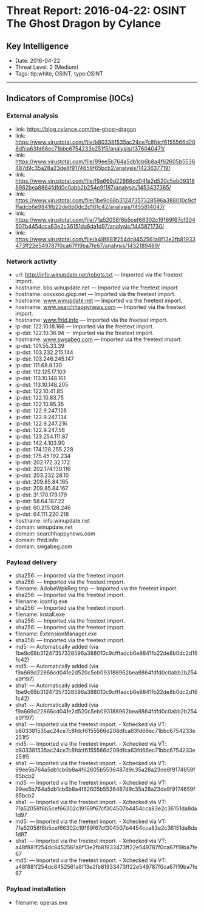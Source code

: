 # Threat Report: 2016-04-22: OSINT The Ghost Dragon by Cylance


## Key Intelligence
* Date: 2016-04-22
* Threat Level: 2 (Medium)
* Tags: tlp:white, OSINT, type:OSINT

---

## Indicators of Compromise (IOCs)
### External analysis
* link: https://blog.cylance.com/the-ghost-dragon
* link: https://www.virustotal.com/file/b803381535ac24ce7c8fdcf6155566d208dfca63fd66ec71bbc6754233e251f5/analysis/1376040471/
* link: https://www.virustotal.com/file/99ee5b764a5db1cb6b8a4f62605b5536487d9c35a28a23de8f9174659f65bcb2/analysis/1423637719/
* link: https://www.virustotal.com/file/f9a669d22866cd041e2d520c5eb093188962bea8864fdfd0c0abb2b254e9f197/analysis/1453437365/
* link: https://www.virustotal.com/file/1be9c68b31247357328596a388010c9cfffadcb6e9841fb22de8b0dc2d161c42/analysis/1455814047/
* link: https://www.virustotal.com/file/71a52058f6b5cef66302c19169f67cf304507b4454cca83e2c36151da8da1d97/analysis/1445871730/
* link: https://www.virustotal.com/file/a48f881f254dc8452561a8f13e2fb81933473ff22e549787f0ca67f19ba7fe67/analysis/1432189489/

### Network activity
* url: http://info.winupdate.net/robots.txt — Imported via the freetext import.
* hostname: bbs.winupdate.net — Imported via the freetext import.
* hostname: ooxxxoo.gicp.net — Imported via the freetext import.
* hostname: www.winupdate.net — Imported via the freetext import.
* hostname: www.searchhappynews.com — Imported via the freetext import.
* hostname: www.fhtd.info — Imported via the freetext import.
* ip-dst: 122.10.18.166 — Imported via the freetext import.
* ip-dst: 122.10.36.94 — Imported via the freetext import.
* hostname: www.swgabeg.com — Imported via the freetext import.
* ip-dst: 101.55.33.39
* ip-dst: 103.232.215.144
* ip-dst: 103.246.245.147
* ip-dst: 111.68.8.130
* ip-dst: 112.125.17.103
* ip-dst: 113.10.148.161
* ip-dst: 113.10.148.205
* ip-dst: 122.10.41.85
* ip-dst: 122.10.83.75
* ip-dst: 122.10.85.35
* ip-dst: 122.9.247.128
* ip-dst: 122.9.247.134
* ip-dst: 122.9.247.216
* ip-dst: 122.9.247.56
* ip-dst: 123.254.111.87
* ip-dst: 142.4.103.90
* ip-dst: 174.128.255.228
* ip-dst: 175.45.192.234
* ip-dst: 202.172.32.172
* ip-dst: 202.174.130.116
* ip-dst: 203.232.28.10
* ip-dst: 209.85.84.165
* ip-dst: 209.85.84.167
* ip-dst: 31.170.179.179
* ip-dst: 58.64.187.22
* ip-dst: 60.215.128.246
* ip-dst: 64.111.220.218
* hostname: info.winupdate.net
* domain: winupdate.net
* domain: searchhappynews.com
* domain: fhtd.info
* domain: swgabeg.com

### Payload delivery
* sha256: <sha256> — Imported via the freetext import.
* sha256: <sha256> — Imported via the freetext import.
* filename: AdobeWpkReg.tmp — Imported via the freetext import.
* sha256: <sha256> — Imported via the freetext import.
* filename: iconfig.exe
* sha256: <sha256> — Imported via the freetext import.
* filename: install.exe
* sha256: <sha256> — Imported via the freetext import.
* sha256: <sha256> — Imported via the freetext import.
* filename: ExtensionManager.exe
* sha256: <sha256> — Imported via the freetext import.
* md5: <md5> — Automatically added (via 1be9c68b31247357328596a388010c9cfffadcb6e9841fb22de8b0dc2d161c42)
* md5: <md5> — Automatically added (via f9a669d22866cd041e2d520c5eb093188962bea8864fdfd0c0abb2b254e9f197)
* sha1: <sha1> — Automatically added (via 1be9c68b31247357328596a388010c9cfffadcb6e9841fb22de8b0dc2d161c42)
* sha1: <sha1> — Automatically added (via f9a669d22866cd041e2d520c5eb093188962bea8864fdfd0c0abb2b254e9f197)
* sha1: <sha1> — Imported via the freetext import. - Xchecked via VT: b803381535ac24ce7c8fdcf6155566d208dfca63fd66ec71bbc6754233e251f5
* md5: <md5> — Imported via the freetext import. - Xchecked via VT: b803381535ac24ce7c8fdcf6155566d208dfca63fd66ec71bbc6754233e251f5
* sha1: <sha1> — Imported via the freetext import. - Xchecked via VT: 99ee5b764a5db1cb6b8a4f62605b5536487d9c35a28a23de8f9174659f65bcb2
* md5: <md5> — Imported via the freetext import. - Xchecked via VT: 99ee5b764a5db1cb6b8a4f62605b5536487d9c35a28a23de8f9174659f65bcb2
* sha1: <sha1> — Imported via the freetext import. - Xchecked via VT: 71a52058f6b5cef66302c19169f67cf304507b4454cca83e2c36151da8da1d97
* md5: <md5> — Imported via the freetext import. - Xchecked via VT: 71a52058f6b5cef66302c19169f67cf304507b4454cca83e2c36151da8da1d97
* sha1: <sha1> — Imported via the freetext import. - Xchecked via VT: a48f881f254dc8452561a8f13e2fb81933473ff22e549787f0ca67f19ba7fe67
* md5: <md5> — Imported via the freetext import. - Xchecked via VT: a48f881f254dc8452561a8f13e2fb81933473ff22e549787f0ca67f19ba7fe67

### Payload installation
* filename: operas.exe
